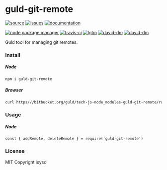 # guld-git-remote

[![source](https://img.shields.io/badge/source-bitbucket-blue.svg)](https://bitbucket.org/guld/tech-js-node_modules-guld-git-remote) [![issues](https://img.shields.io/badge/issues-bitbucket-yellow.svg)](https://bitbucket.org/guld/tech-js-node_modules-guld-git-remote/issues) [![documentation](https://img.shields.io/badge/docs-guld.tech-green.svg)](https://guld.tech/lib/guld-git-remote.html)

[![node package manager](https://img.shields.io/npm/v/guld-git-remote.svg)](https://www.npmjs.com/package/guld-git-remote) [![travis-ci](https://travis-ci.org/guldcoin/tech-js-node_modules-guld-git-remote.svg)](https://travis-ci.org/guldcoin/tech-js-node_modules-guld-git-remote?branch=guld) [![lgtm](https://img.shields.io/lgtm/grade/javascript/b/guld/tech-js-node_modules-guld-git-remote.svg?logo=lgtm&logoWidth=18)](https://lgtm.com/projects/b/guld/tech-js-node_modules-guld-git-remote/context:javascript) [![david-dm](https://david-dm.org/guldcoin/tech-js-node_modules-guld-git-remote/status.svg)](https://david-dm.org/guldcoin/tech-js-node_modules-guld-git-remote) [![david-dm](https://david-dm.org/guldcoin/tech-js-node_modules-guld-git-remote/dev-status.svg)](https://david-dm.org/guldcoin/tech-js-node_modules-guld-git-remote?type=dev)

Guld tool for managing git remotes.

### Install

##### Node

```sh
npm i guld-git-remote
```

##### Browser

```sh
curl https///bitbucket.org/guld/tech-js-node_modules-guld-git-remote/raw/guld/guld-git-remote.min.js -o guld-git-remote.min.js
```

### Usage

##### Node

```
const { addRemote, deleteRemote } = require('guld-git-remote')
```

### License

MIT Copyright isysd
